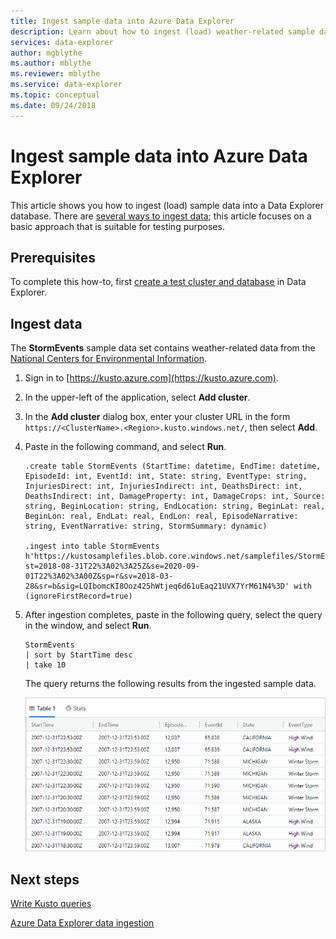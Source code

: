 ```yaml
---
title: Ingest sample data into Azure Data Explorer
description: Learn about how to ingest (load) weather-related sample data into Azure Data Explorer.
services: data-explorer
author: mgblythe
ms.author: mblythe
ms.reviewer: mblythe
ms.service: data-explorer
ms.topic: conceptual
ms.date: 09/24/2018
---
```


# Ingest sample data into Azure Data Explorer

This article shows you how to ingest (load) sample data into a Data Explorer database. There are [several ways to ingest data](ingest-data-overview.md); this article focuses on a basic approach that is suitable for testing purposes.

## Prerequisites

To complete this how-to, first [create a test cluster and database](create-cluster-database-portal.md) in Data Explorer.

## Ingest data

The **StormEvents** sample data set contains weather-related data from the [National Centers for Environmental Information](https://www.ncdc.noaa.gov/stormevents/).

1. Sign in to [https://kusto.azure.com](https://kusto.azure.com).

1. In the upper-left of the application, select **Add cluster**.

1. In the **Add cluster** dialog box, enter your cluster URL in the form `https://<ClusterName>.<Region>.kusto.windows.net/`, then select **Add**.

1. Paste in the following command, and select **Run**.

    ```Kusto
    .create table StormEvents (StartTime: datetime, EndTime: datetime, EpisodeId: int, EventId: int, State: string, EventType: string, InjuriesDirect: int, InjuriesIndirect: int, DeathsDirect: int, DeathsIndirect: int, DamageProperty: int, DamageCrops: int, Source: string, BeginLocation: string, EndLocation: string, BeginLat: real, BeginLon: real, EndLat: real, EndLon: real, EpisodeNarrative: string, EventNarrative: string, StormSummary: dynamic)

    .ingest into table StormEvents h'https://kustosamplefiles.blob.core.windows.net/samplefiles/StormEvents.csv?st=2018-08-31T22%3A02%3A25Z&se=2020-09-01T22%3A02%3A00Z&sp=r&sv=2018-03-28&sr=b&sig=LQIbomcKI8Ooz425hWtjeq6d61uEaq21UVX7YrM61N4%3D' with (ignoreFirstRecord=true)
    ```

1. After ingestion completes, paste in the following query, select the query in the window, and select **Run**.

    ```Kusto
    StormEvents
    | sort by StartTime desc
    | take 10
    ```
    The query returns the following results from the ingested sample data.

    ![Query results](media/ingest-sample-data/query-results.png)

## Next steps

[Write Kusto queries](write-kusto-queries.md)

[Azure Data Explorer data ingestion](ingest-data-overview.md)